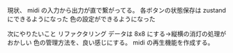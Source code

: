 現状、
midi の入力から出力が直で繋がってる。
各ボタンの状態保存は zustand にできるようになった
色の設定ができるようになった

次にやりたいこと
リファクタリング
データは 8x8 にする->縦横の消灯の処理がおかしい
色の管理方法を、良い感じにする。
midi の再生機能を作成する。
